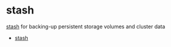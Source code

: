 # stash

[stash](https://appscode.com/products/stash/) for backing-up persistent storage volumes and cluster data

* [stash](stash/)
